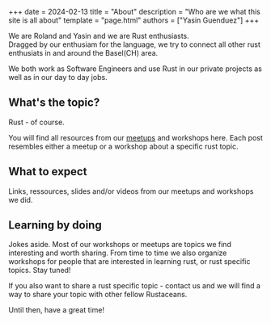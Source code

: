 +++
date = 2024-02-13
title = "About"
description = "Who are we what this site is all about"
template = "page.html"
authors = ["Yasin Guenduez"]
+++

We are Roland and Yasin and we are Rust enthusiasts.  
Dragged by our enthusiam for the language, we try to connect all other rust enthusiats in and around the Basel(CH) area.

We both work as Software Engineers and use Rust in our private projects as well as in our day to day jobs.

## What's the topic?
Rust - of course.

You will find all resources from our [meetups](https://www.meetup.com/de-DE/rust-basel/) and workshops here. Each post resembles either a meetup or a workshop about a specific rust topic.

## What to expect
Links, ressources, slides and/or videos from our meetups and workshops we did.

## Learning by doing
Jokes aside. Most of our workshops or meetups are topics we find interesting and worth sharing. 
From time to time we also organize workshops for people that are interested in learning rust, or rust specific topics. Stay tuned!

If you also want to share a rust specific topic - contact us and we will find a way to share your topic with other fellow Rustaceans. 

Until then, have a great time!
